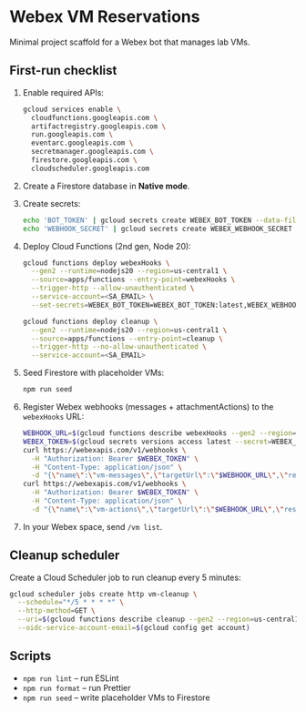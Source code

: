 # Webex VM Reservations

Minimal project scaffold for a Webex bot that manages lab VMs.

## First-run checklist

1. Enable required APIs:
   ```sh
   gcloud services enable \
     cloudfunctions.googleapis.com \
     artifactregistry.googleapis.com \
     run.googleapis.com \
     eventarc.googleapis.com \
     secretmanager.googleapis.com \
     firestore.googleapis.com \
     cloudscheduler.googleapis.com
   ```
2. Create a Firestore database in **Native mode**.
3. Create secrets:
   ```sh
   echo 'BOT_TOKEN' | gcloud secrets create WEBEX_BOT_TOKEN --data-file=-
   echo 'WEBHOOK_SECRET' | gcloud secrets create WEBEX_WEBHOOK_SECRET --data-file=-
   ```
4. Deploy Cloud Functions (2nd gen, Node 20):

   ```sh
   gcloud functions deploy webexHooks \
     --gen2 --runtime=nodejs20 --region=us-central1 \
     --source=apps/functions --entry-point=webexHooks \
     --trigger-http --allow-unauthenticated \
     --service-account=<SA_EMAIL> \
     --set-secrets=WEBEX_BOT_TOKEN=WEBEX_BOT_TOKEN:latest,WEBEX_WEBHOOK_SECRET=WEBEX_WEBHOOK_SECRET:latest

   gcloud functions deploy cleanup \
     --gen2 --runtime=nodejs20 --region=us-central1 \
     --source=apps/functions --entry-point=cleanup \
     --trigger-http --no-allow-unauthenticated \
     --service-account=<SA_EMAIL>
   ```

5. Seed Firestore with placeholder VMs:
   ```sh
   npm run seed
   ```
6. Register Webex webhooks (messages + attachmentActions) to the `webexHooks` URL:
   ```sh
   WEBHOOK_URL=$(gcloud functions describe webexHooks --gen2 --region=us-central1 --format="value(serviceConfig.uri)")
   WEBEX_TOKEN=$(gcloud secrets versions access latest --secret=WEBEX_BOT_TOKEN)
   curl https://webexapis.com/v1/webhooks \
     -H "Authorization: Bearer $WEBEX_TOKEN" \
     -H "Content-Type: application/json" \
     -d "{\"name\":\"vm-messages\",\"targetUrl\":\"$WEBHOOK_URL\",\"resource\":\"messages\",\"event\":\"created\"}"
   curl https://webexapis.com/v1/webhooks \
     -H "Authorization: Bearer $WEBEX_TOKEN" \
     -H "Content-Type: application/json" \
     -d "{\"name\":\"vm-actions\",\"targetUrl\":\"$WEBHOOK_URL\",\"resource\":\"attachmentActions\",\"event\":\"created\"}"
   ```
7. In your Webex space, send `/vm list`.

## Cleanup scheduler

Create a Cloud Scheduler job to run cleanup every 5 minutes:

```sh
gcloud scheduler jobs create http vm-cleanup \
  --schedule="*/5 * * * *" \
  --http-method=GET \
  --uri=$(gcloud functions describe cleanup --gen2 --region=us-central1 --format="value(serviceConfig.uri)") \
  --oidc-service-account-email=$(gcloud config get account)
```

## Scripts

- `npm run lint` – run ESLint
- `npm run format` – run Prettier
- `npm run seed` – write placeholder VMs to Firestore
